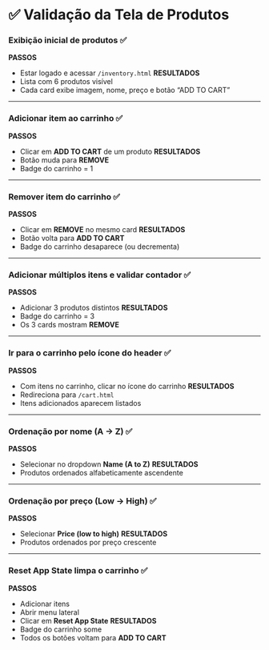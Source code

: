 # ✅ Validação da Tela de Produtos

### Exibição inicial de produtos ✅
**PASSOS**
- Estar logado e acessar `/inventory.html`
**RESULTADOS**
- Lista com 6 produtos visível
- Cada card exibe imagem, nome, preço e botão “ADD TO CART”

---

### Adicionar item ao carrinho ✅
**PASSOS**
- Clicar em **ADD TO CART** de um produto
**RESULTADOS**
- Botão muda para **REMOVE**
- Badge do carrinho = 1

---
 
### Remover item do carrinho ✅
**PASSOS**
- Clicar em **REMOVE** no mesmo card
**RESULTADOS**
- Botão volta para **ADD TO CART**
- Badge do carrinho desaparece (ou decrementa)

---

### Adicionar múltiplos itens e validar contador ✅
**PASSOS**
- Adicionar 3 produtos distintos
**RESULTADOS**
- Badge do carrinho = 3
- Os 3 cards mostram **REMOVE**

---

### Ir para o carrinho pelo ícone do header ✅
**PASSOS**
- Com itens no carrinho, clicar no ícone do carrinho
**RESULTADOS**
- Redireciona para `/cart.html`
- Itens adicionados aparecem listados

---

### Ordenação por nome (A → Z) ✅
**PASSOS**
- Selecionar no dropdown **Name (A to Z)**
**RESULTADOS**
- Produtos ordenados alfabeticamente ascendente

---

### Ordenação por preço (Low → High) ✅
**PASSOS**
- Selecionar **Price (low to high)**
**RESULTADOS**
- Produtos ordenados por preço crescente

---

### Reset App State limpa o carrinho ✅
**PASSOS**
- Adicionar itens
- Abrir menu lateral
- Clicar em **Reset App State**
**RESULTADOS**
- Badge do carrinho some
- Todos os botões voltam para **ADD TO CART**
